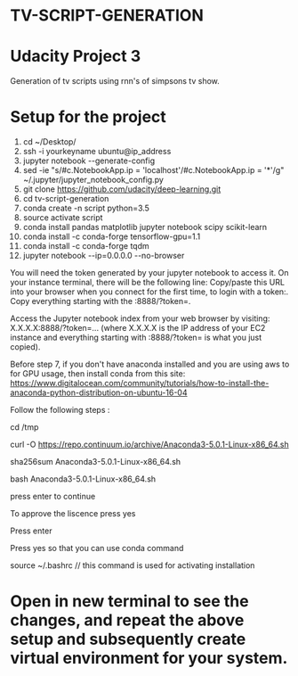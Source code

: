 # TV-SCRIPT-GENERATION

# Udacity Project 3
Generation of tv scripts using rnn's of simpsons tv show.

# Setup for the project 

1. cd ~/Desktop/
2. ssh -i yourkeyname ubuntu@ip_address
3. jupyter notebook --generate-config 
4. sed -ie "s/#c.NotebookApp.ip = 'localhost'/#c.NotebookApp.ip = '*'/g" ~/.jupyter/jupyter_notebook_config.py
5. git clone https://github.com/udacity/deep-learning.git
6. cd tv-script-generation
7. conda create -n script python=3.5
8. source activate script 
9. conda install pandas matplotlib jupyter notebook scipy scikit-learn 
10. conda install -c conda-forge tensorflow-gpu=1.1
11. conda install -c conda-forge tqdm 
12. jupyter notebook --ip=0.0.0.0 --no-browser

You will need the token generated by your jupyter notebook to access it. On your instance terminal, there will be the following line: Copy/paste this URL into your browser when you connect for the first time, to login with a token:. Copy everything starting with the :8888/?token=.

Access the Jupyter notebook index from your web browser by visiting: X.X.X.X:8888/?token=... (where X.X.X.X is the IP address of your EC2 instance and everything starting with :8888/?token= is what you just copied).


Before step 7, if you don't have anaconda installed and you are using aws to for GPU usage, then install conda from this site:
https://www.digitalocean.com/community/tutorials/how-to-install-the-anaconda-python-distribution-on-ubuntu-16-04

Follow the following steps :

cd /tmp

curl -O https://repo.continuum.io/archive/Anaconda3-5.0.1-Linux-x86_64.sh

sha256sum Anaconda3-5.0.1-Linux-x86_64.sh

bash Anaconda3-5.0.1-Linux-x86_64.sh

press enter to continue

To approve the liscence press yes

Press enter

Press yes so that you can use conda command 

source ~/.bashrc // this command is used for activating installation


# Open in new terminal to see the changes, and repeat the above setup and subsequently create virtual environment for your system.
